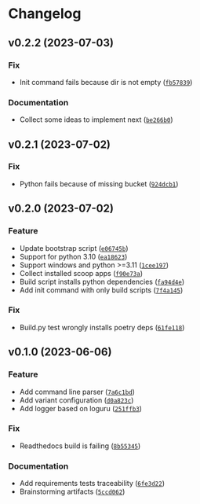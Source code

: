 # Changelog

<!--next-version-placeholder-->

## v0.2.2 (2023-07-03)

### Fix

* Init command fails because dir is not empty ([`fb57839`](https://github.com/cuinixam/yanga/commit/fb57839d5a2c60e4a87305f408012aaba1d6b3ae))

### Documentation

* Collect some ideas to implement next ([`be266b0`](https://github.com/cuinixam/yanga/commit/be266b07e309a12e9a0da1dce13f4856310e8aa3))

## v0.2.1 (2023-07-02)

### Fix

* Python fails because of missing bucket ([`924dcb1`](https://github.com/cuinixam/yanga/commit/924dcb11e53e354501832a3bc809a1fe2fcc8a52))

## v0.2.0 (2023-07-02)

### Feature

* Update bootstrap script ([`e06745b`](https://github.com/cuinixam/yanga/commit/e06745bf45a93ce5cad1c18b98c0a9043f5f1b73))
* Support for python 3.10 ([`ea18623`](https://github.com/cuinixam/yanga/commit/ea18623c50c7fd35fd576dd6577de49a63a79900))
* Support windows and python >=3.11 ([`1cee197`](https://github.com/cuinixam/yanga/commit/1cee197ce69652c065af99b084e6648125c2d7a5))
* Collect installed scoop apps ([`f90e73a`](https://github.com/cuinixam/yanga/commit/f90e73ab142ecac9b8ce1aa1a20601cce89bef5f))
* Build script installs python dependencies ([`fa94d4e`](https://github.com/cuinixam/yanga/commit/fa94d4e4c02892241aedc08ff1fe3b3c75f134ee))
* Add init command with only build scripts ([`7f4a145`](https://github.com/cuinixam/yanga/commit/7f4a145538376bc44e4b397df480c2f8983cbaad))

### Fix

* Build.py test wrongly installs poetry deps ([`61fe118`](https://github.com/cuinixam/yanga/commit/61fe1180548ff89a751e0fcd493f9505619f27e1))

## v0.1.0 (2023-06-06)
### Feature
* Add command line parser ([`7a6c1bd`](https://github.com/cuinixam/yanga/commit/7a6c1bd696f03c02ed0686b45ad6000ead827c1a))
* Add variant configuration ([`d0a823c`](https://github.com/cuinixam/yanga/commit/d0a823c27d18582f407f4c18832c17123edfb3a7))
* Add logger based on loguru ([`251ffb3`](https://github.com/cuinixam/yanga/commit/251ffb3c6e51dc0b6288804253bb03e446c2335e))

### Fix
* Readthedocs build is failing ([`8b55345`](https://github.com/cuinixam/yanga/commit/8b55345ea79e1336a80296330828cf7b53dcb25b))

### Documentation
* Add requirements tests traceability ([`6fe3d22`](https://github.com/cuinixam/yanga/commit/6fe3d2208105b1084ae725eabd8812b5883499af))
* Brainstorming artifacts ([`5ccd062`](https://github.com/cuinixam/yanga/commit/5ccd06265e4c550e94219ef1794bff9eb2b8fc92))
